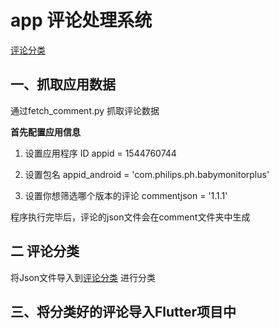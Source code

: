 # app 评论处理系统
[评论分类](https://alittlegreens.github.io/app_report/#/)

## 一、抓取应用数据
通过fetch_comment.py 抓取评论数据

**首先配置应用信息**

1. 设置应用程序 ID
appid = 1544760744

 2. 设置包名
appid_android = 'com.philips.ph.babymonitorplus'

 3. 设置你想筛选哪个版本的评论 commentjson = '1.1.1'

程序执行完毕后，评论的json文件会在comment文件夹中生成


## 二 评论分类
将Json文件导入到[评论分类](https://alittlegreens.github.io/app_report/#/) 进行分类


## 三、将分类好的评论导入Flutter项目中

